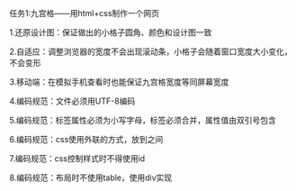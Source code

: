 任务1:九宫格——用html+css制作一个网页

1.还原设计图：保证做出的小格子圆角、颜色和设计图一致

2.自适应：调整浏览器的宽度不会出现滚动条，小格子会随着窗口宽度大小变化，不会变形

3.移动端：在模拟手机查看时也能保证九宫格宽度等同屏幕宽度

4.编码规范：文件必须用UTF-8编码

5.编码规范：标签属性必须为小写字母，标签必须合并，属性值由双引号包含

6.编码规范：css使用外联的方式，放到<head></head>之间

7.编码规范：css控制样式时不得使用id

8.编码规范：布局时不使用table，使用div实现
